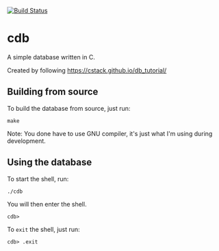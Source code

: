 [![Build Status](https://travis-ci.org/tombrookson/cdb.svg?branch=master)](https://travis-ci.org/tombrookson/cdb)

# cdb
A simple database written in C.

Created by following https://cstack.github.io/db_tutorial/

## Building from source
To build the database from source, just run:
```
make
```
Note: You done have to use GNU compiler, it's just what I'm using during development.

## Using the database
To start the shell, run:
```
./cdb
```

You will then enter the shell.
```
cdb> 
```

To `exit` the shell, just run:
```
cdb> .exit
```
